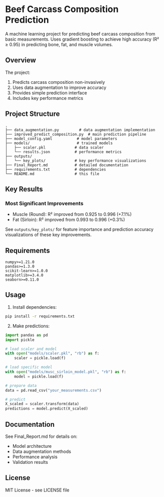 # Beef Carcass Composition Prediction

A machine learning project for predicting beef carcass composition from basic measurements. Uses gradient boosting to achieve high accuracy (R² ≥ 0.95) in predicting bone, fat, and muscle volumes.

## Overview

The project:
1. Predicts carcass composition non-invasively
2. Uses data augmentation to improve accuracy
3. Provides simple prediction interface
4. Includes key performance metrics

## Project Structure

```
.
├── data_augmentation.py         # data augmentation implementation
├── improved_predict_composition.py  # main prediction pipeline
├── model_config.yaml           # model parameters
├── models/                     # trained models
│   ├── scaler.pkl             # data scaler
│   └── results.json           # performance metrics
├── outputs/
│   └── key_plots/             # key performance visualizations
├── Final_Report.md            # detailed documentation
├── requirements.txt           # dependencies
└── README.md                  # this file
```

## Key Results

### Most Significant Improvements
- Muscle (Round): R² improved from 0.925 to 0.996 (+7.1%)
- Fat (Sirloin): R² improved from 0.993 to 0.996 (+0.3%)

See `outputs/key_plots/` for feature importance and prediction accuracy visualizations of these key improvements.

## Requirements

```
numpy>=1.21.0
pandas>=1.3.0
scikit-learn>=1.0.0
matplotlib>=3.4.0
seaborn>=0.11.0
```

## Usage

1. Install dependencies:
```bash
pip install -r requirements.txt
```

2. Make predictions:
```python
import pandas as pd
import pickle

# load scaler and model
with open("models/scaler.pkl", "rb") as f:
    scaler = pickle.load(f)

# load specific model
with open("models/musc_sirloin_model.pkl", "rb") as f:
    model = pickle.load(f)

# prepare data
data = pd.read_csv("your_measurements.csv")

# predict
X_scaled = scaler.transform(data)
predictions = model.predict(X_scaled)
```

## Documentation

See Final_Report.md for details on:
- Model architecture
- Data augmentation methods
- Performance analysis
- Validation results

## License

MIT License - see LICENSE file
